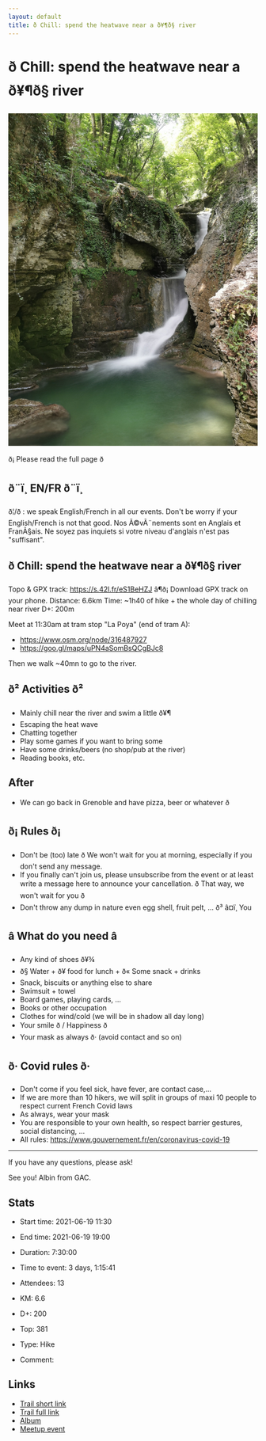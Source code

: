 ```yaml
---
layout: default
title: ð Chill: spend the heatwave near a ð¥¶ð§ river
---
```


# ð Chill: spend the heatwave near a ð¥¶ð§ river

![2021-06-19](/Stats/img/orig/2021-06-19.jpg)

ð¡ Please read the full page ð

## ð¨ï¸ EN/FR ð¨ï¸
ð¦/ð : we speak English/French in all our events. Don't be worry if your English/French is not that good. Nos Ã©vÃ¨nements sont en Anglais et FranÃ§ais. Ne soyez pas inquiets si votre niveau d'anglais n'est pas "suffisant".

## ð Chill: spend the heatwave near a ð¥¶ð§ river
Topo & GPX track: https://s.42l.fr/eS1BeHZJ
â¶ð¡ Download GPX track on your phone.
Distance: 6.6km
Time: ~1h40 of hike + the whole day of chilling near river
D+: 200m

Meet at 11:30am at tram stop "La Poya" (end of tram A):
- https://www.osm.org/node/316487927
- https://goo.gl/maps/uPN4aSomBsQCgBJc8

Then we walk ~40mn to go to the river.

## ð² Activities ð²
- Mainly chill near the river and swim a little ð¥¶
- Escaping the heat wave
- Chatting together
- Play some games if you want to bring some
- Have some drinks/beers (no shop/pub at the river)
- Reading books, etc.

## After
- We can go back in Grenoble and have pizza, beer or whatever ð

## ð¡ Rules ð¡
- Don't be (too) late ð We won't wait for you at morning, especially if you don't send any message.
- If you finally can't join us, please unsubscribe from the event or at least write a message here to announce your cancellation. ð That way, we won't wait for you ð
- Don't throw any dump in nature even egg shell, fruit pelt, ... ð³ â¤ï¸ You

## â What do you need â
- Any kind of shoes ð¥¾
- ð§ Water + ð¥ food for lunch + ð« Some snack + drinks
- Snack, biscuits or anything else to share
- Swimsuit + towel
- Board games, playing cards, ...
- Books or other occupation
- Clothes for wind/cold (we will be in shadow all day long)
- Your smile ð / Happiness ð
- Your mask as always ð· (avoid contact and so on)

## ð· Covid rules ð·
- Don't come if you feel sick, have fever, are contact case,...
- If we are more than 10 hikers, we will split in groups of maxi 10 people to respect current French Covid laws
- As always, wear your mask
- You are responsible to your own health, so respect barrier gestures, social distancing, ...
- All rules: https://www.gouvernement.fr/en/coronavirus-covid-19

-----------------------
If you have any questions, please ask!

See you! Albin from GAC.

## Stats

- Start time: 2021-06-19 11:30
- End time: 2021-06-19 19:00
- Duration: 7:30:00
- Time to event: 3 days, 1:15:41
- Attendees: 13

- KM: 6.6
- D+: 200
- Top: 381
- Type: Hike
- Comment: 

## Links

- [Trail short link](https://s.42l.fr/eS1BeHZJ)
- [Trail full link]()
- [Album](https://binnette.github.io/GacImg2021/2021-06-19-😎-Chill-spend-the-heatwave-near-a-🥶🧊-river.html)
- [Meetup event](https://www.meetup.com/grenoble-adventure-club-english-french/events/278870107/)
